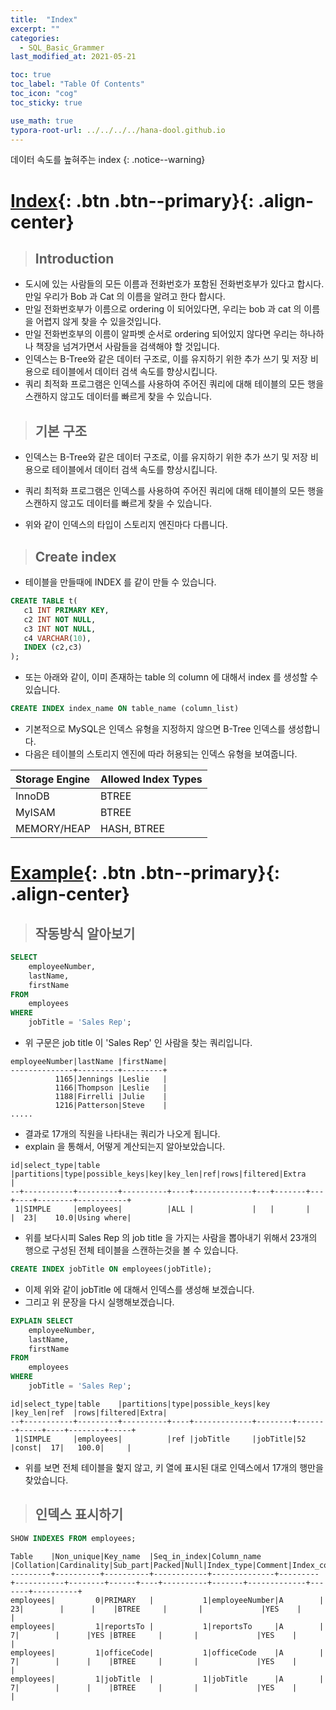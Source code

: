 ```yaml
---
title:  "Index"
excerpt: ""
categories:
  - SQL_Basic_Grammer
last_modified_at: 2021-05-21

toc: true
toc_label: "Table Of Contents"
toc_icon: "cog"
toc_sticky: true

use_math: true 
typora-root-url: ../../../../hana-dool.github.io
---
```


데이터 속도를 높혀주는 index
{: .notice--warning}

# [Index](#link){: .btn .btn--primary}{: .align-center}

> ## Introduction 

- 도시에 있는 사람들의 모든 이름과 전화번호가 포함된 전화번호부가 있다고 합시다. 만일 우리가 Bob 과 Cat 의 이름을 알려고 한다 합시다. 
- 만일 전화번호부가 이름으로 ordering 이 되어있다면, 우리는 bob 과 cat 의 이름을 어렵지 않게 찾을 수 있을것입니다. 
- 만일 전화번호부의 이름이 알파벳 순서로 ordering 되어있지 않다면 우리는 하나하나 책장을 넘겨가면서 사람들을 검색해야 할 것입니다. 
- 인덱스는 B-Tree와 같은 데이터 구조로, 이를 유지하기 위한 추가 쓰기 및 저장 비용으로 테이블에서 데이터 검색 속도를 향상시킵니다.
- 쿼리 최적화 프로그램은 인덱스를 사용하여 주어진 쿼리에 대해 테이블의 모든 행을 스캔하지 않고도 데이터를 빠르게 찾을 수 있습니다.

> ## 기본 구조

- 인덱스는 B-Tree와 같은 데이터 구조로, 이를 유지하기 위한 추가 쓰기 및 저장 비용으로 테이블에서 데이터 검색 속도를 향상시킵니다.
- 쿼리 최적화 프로그램은 인덱스를 사용하여 주어진 쿼리에 대해 테이블의 모든 행을 스캔하지 않고도 데이터를 빠르게 찾을 수 있습니다.

- 위와 같이 인덱스의 타입이 스토리지 엔진마다 다릅니다.

> ## Create index

- 테이블을 만들때에 INDEX 를 같이 만들 수 있습니다.

```sql
CREATE TABLE t(
   c1 INT PRIMARY KEY,
   c2 INT NOT NULL,
   c3 INT NOT NULL,
   c4 VARCHAR(10),
   INDEX (c2,c3) 
);
```

- 또는 아래와 같이, 이미 존재하는 table 의 column 에 대해서 index 를 생성할 수 있습니다. 

```sql
CREATE INDEX index_name ON table_name (column_list)
```

- 기본적으로 MySQL은 인덱스 유형을 지정하지 않으면 B-Tree 인덱스를 생성합니다. 
- 다음은 테이블의 스토리지 엔진에 따라 허용되는 인덱스 유형을 보여줍니다.

| Storage Engine | Allowed Index Types |
| :------------- | :------------------ |
| InnoDB         | BTREE               |
| MyISAM         | BTREE               |
| MEMORY/HEAP    | HASH, BTREE         |

# [Example](#link){: .btn .btn--primary}{: .align-center}

> ## 작동방식 알아보기

```sql
SELECT 
    employeeNumber, 
    lastName, 
    firstName
FROM
    employees
WHERE
    jobTitle = 'Sales Rep';
```

- 위 구문은 job title 이 'Sales Rep' 인 사람을 찾는 쿼리입니다.

```
employeeNumber|lastName |firstName|
--------------+---------+---------+
          1165|Jennings |Leslie   |
          1166|Thompson |Leslie   |
          1188|Firrelli |Julie    |
          1216|Patterson|Steve    |
.....
```

- 결과로 17개의 직원을 나타내는 쿼리가 나오게 됩니다.
- explain 을 통해서, 어떻게 계산되는지 알아보았습니다.

```
id|select_type|table    |partitions|type|possible_keys|key|key_len|ref|rows|filtered|Extra      |
--+-----------+---------+----------+----+-------------+---+-------+---+----+--------+-----------+
 1|SIMPLE     |employees|          |ALL |             |   |       |   |  23|    10.0|Using where|
```

- 위를 보다시피 Sales Rep 의 job title 을 가지는 사람을 뽑아내기 위해서 23개의 행으로 구성된 전체 테이블을 스캔하는것을 볼 수 있습니다.

```sql
CREATE INDEX jobTitle ON employees(jobTitle);
```

- 이제 위와 같이 jobTitle 에 대해서 인덱스를 생성해 보겠습니다.
- 그리고 위 문장을 다시 실행해보겠습니다.

```sql
EXPLAIN SELECT 
    employeeNumber, 
    lastName, 
    firstName
FROM
    employees
WHERE
    jobTitle = 'Sales Rep';
```

```
id|select_type|table    |partitions|type|possible_keys|key     |key_len|ref  |rows|filtered|Extra|
--+-----------+---------+----------+----+-------------+--------+-------+-----+----+--------+-----+
 1|SIMPLE     |employees|          |ref |jobTitle     |jobTitle|52     |const|  17|   100.0|     |
```

- 위를 보면 전체 테이블을 헕지 않고, 키 열에 표시된 대로 인덱스에서 17개의 행만을 찾았습니다.

> ## 인덱스 표시하기

```sql
SHOW INDEXES FROM employees;
```

```
Table    |Non_unique|Key_name  |Seq_in_index|Column_name   |Collation|Cardinality|Sub_part|Packed|Null|Index_type|Comment|Index_comment|Visible|Expression|
---------+----------+----------+------------+--------------+---------+-----------+--------+------+----+----------+-------+-------------+-------+----------+
employees|         0|PRIMARY   |           1|employeeNumber|A        |         23|        |      |    |BTREE     |       |             |YES    |          |
employees|         1|reportsTo |           1|reportsTo     |A        |          7|        |      |YES |BTREE     |       |             |YES    |          |
employees|         1|officeCode|           1|officeCode    |A        |          7|        |      |    |BTREE     |       |             |YES    |          |
employees|         1|jobTitle  |           1|jobTitle      |A        |          7|        |      |    |BTREE     |       |             |YES    |          |
```

